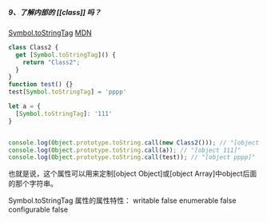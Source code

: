 ##### 9、了解内部的 [[class]] 吗？
[Symbol.toStringTag](https://blog.csdn.net/wu_xianqiang/article/details/121642086)
[MDN](https://developer.mozilla.org/zh-CN/docs/Web/JavaScript/Reference/Global_Objects/Symbol/toStringTag)
```js
class Class2 {
  get [Symbol.toStringTag]() {
    return "Class2";
  }
}
function test() {}
test[Symbol.toStringTag] = 'pppp'

let a = {
  [Symbol.toStringTag]: '111'
}


console.log(Object.prototype.toString.call(new Class2())); // "[object Class2]"
console.log(Object.prototype.toString.call(a)); // "[object 111]"
console.log(Object.prototype.toString.call(test)); // "[object pppp]"
```

也就是说，这个属性可以用来定制[object Object]或[object Array]中object后面的那个字符串。


Symbol.toStringTag     属性的属性特性：
writable               false
enumerable	           false
configurable	         false